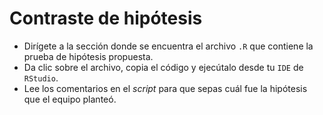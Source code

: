 # Contraste de hipótesis

- Dirígete a la sección donde se encuentra el archivo ```.R``` que contiene la prueba de hipótesis propuesta.
- Da clic sobre el archivo, copia el código y ejecútalo desde tu ```IDE``` de ```RStudio```.
- Lee los comentarios en el _script_ para que sepas cuál fue la hipótesis que el equipo planteó.
